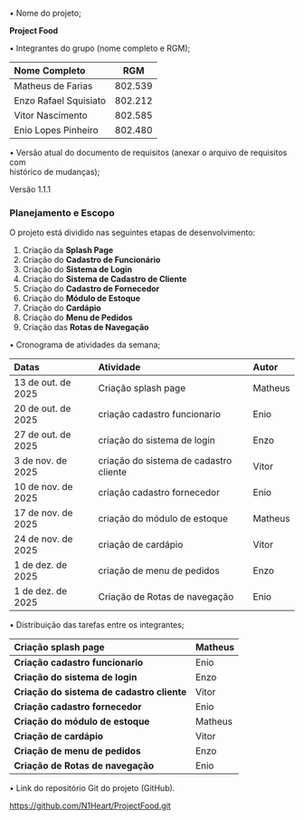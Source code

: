 • Nome do projeto;

**Project Food**

• Integrantes do grupo (nome completo e RGM);

| Nome Completo | RGM |
| :---- | :---: |
| Matheus de Farias | 802.539 |
| Enzo Rafael Squisiato | 802.212 |
| Vitor Nascimento | 802.585 |
| Enio Lopes Pinheiro | 802.480 |

• Versão atual do documento de requisitos (anexar o arquivo de requisitos com  
histórico de mudanças);

Versão 1.1.1

### **Planejamento e Escopo**

O projeto está dividido nas seguintes etapas de desenvolvimento:

1. Criação da **Splash Page**  
2. Criação do **Cadastro de Funcionário**  
3. Criação do **Sistema de Login**  
4. Criação do **Sistema de Cadastro de Cliente**  
5. Criação do **Cadastro de Fornecedor**  
6. Criação do **Módulo de Estoque**  
7. Criação do **Cardápio**  
8. Criação do **Menu de Pedidos**  
9. Criação das **Rotas de Navegação**  
   

• Cronograma de atividades da semana;

| Datas | Atividade | Autor |
| :---- | :---- | :---- |
| 13 de out. de 2025 | Criação splash page  | Matheus |
| 20 de out. de 2025 | criação cadastro funcionario  | Enio |
| 27 de out. de 2025 | criação do sistema de login | Enzo |
| 3 de nov. de 2025 | criação do sistema de cadastro cliente | Vitor |
| 10 de nov. de 2025 | criação cadastro fornecedor | Enio |
| 17 de nov. de 2025 | criação do módulo de estoque  | Matheus |
| 24 de nov. de 2025 | criação de cardápio | Vitor |
| 1 de dez. de 2025 | criação de menu de pedidos | Enzo |
| 1 de dez. de 2025 | Criação de Rotas de navegação | Enio |

• Distribuição das tarefas entre os integrantes;

| Criação splash page  | Matheus |
| :---- | :---- |
| **Criação cadastro funcionario**  | Enio |
| **Criação do sistema de login** | Enzo |
| **Criação do sistema de cadastro cliente** | Vitor |
| **Criação cadastro fornecedor** | Enio |
| **Criação do módulo de estoque**  | Matheus |
| **Criação de cardápio** | Vitor |
| **Criação de menu de pedidos** | Enzo |
| **Criação de Rotas de navegação** | Enio |

• Link do repositório Git do projeto (GitHub).

https://github.com/N1Heart/ProjectFood.git